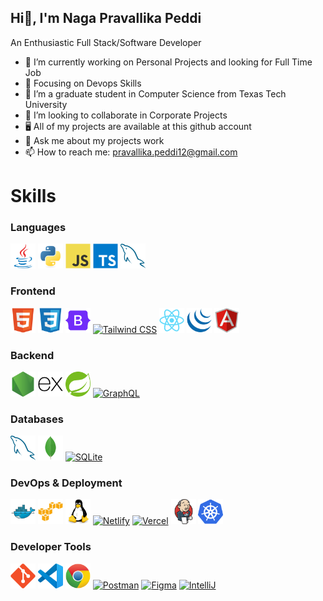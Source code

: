## Hi👋, I'm Naga Pravallika Peddi

An Enthusiastic Full Stack/Software Developer

- 🔭 I’m currently working on Personal Projects and looking for Full Time Job
- 🔭 Focusing on Devops Skills
- 🌱 I’m a graduate student in Computer Science from Texas Tech University
- 👯 I’m looking to collaborate in Corporate Projects
- 🖥  All of my projects are available at this github account
- 💬 Ask me about my projects work
- 📫 How to reach me: pravallika.peddi12@gmail.com

# Skills

<h3>Languages</h3>
<p align="left">
  <a href="https://www.oracle.com/java/"><img src="https://raw.githubusercontent.com/devicons/devicon/master/icons/java/java-original.svg" alt="Java" width="40" height="40"/></a>
  <a href="https://www.python.org/"><img src="https://raw.githubusercontent.com/devicons/devicon/master/icons/python/python-original.svg" alt="Python" width="40" height="40"/></a>
  <a href="https://developer.mozilla.org/en-US/docs/Web/JavaScript"><img src="https://raw.githubusercontent.com/devicons/devicon/master/icons/javascript/javascript-original.svg" alt="JavaScript" width="40" height="40"/></a>
  <a href="https://www.typescriptlang.org/"><img src="https://raw.githubusercontent.com/devicons/devicon/master/icons/typescript/typescript-original.svg" alt="TypeScript" width="40" height="40"/></a>
  <a href="https://www.mysql.com/"><img src="https://raw.githubusercontent.com/devicons/devicon/master/icons/mysql/mysql-original.svg" alt="SQL" width="40" height="40"/></a>
</p>

<h3>Frontend</h3>
<p align="left">
  <a href="https://developer.mozilla.org/en-US/docs/Web/HTML"><img src="https://raw.githubusercontent.com/devicons/devicon/master/icons/html5/html5-original.svg" alt="HTML5" width="40" height="40"/></a>
  <a href="https://developer.mozilla.org/en-US/docs/Web/CSS"><img src="https://raw.githubusercontent.com/devicons/devicon/master/icons/css3/css3-original.svg" alt="CSS3" width="40" height="40"/></a>
  <a href="https://getbootstrap.com/"><img src="https://raw.githubusercontent.com/devicons/devicon/master/icons/bootstrap/bootstrap-plain.svg" alt="Bootstrap" width="40" height="40"/></a>
  <a href="https://tailwindcss.com/"><img src="https://www.vectorlogo.zone/logos/tailwindcss/tailwindcss-icon.svg" alt="Tailwind CSS" width="40" height="40"/></a>
  <a href="https://reactjs.org/"><img src="https://raw.githubusercontent.com/devicons/devicon/master/icons/react/react-original.svg" alt="ReactJS" width="40" height="40"/></a>
  <a href="https://jquery.com/"><img src="https://raw.githubusercontent.com/devicons/devicon/master/icons/jquery/jquery-original.svg" alt="jQuery" width="40" height="40"/></a>
  <a href="https://angularjs.org/"><img src="https://raw.githubusercontent.com/devicons/devicon/master/icons/angularjs/angularjs-original.svg" alt="AngularJS" width="40" height="40"/></a>
</p>

<h3>Backend</h3>
<p align="left">
  <a href="https://nodejs.org/"><img src="https://raw.githubusercontent.com/devicons/devicon/master/icons/nodejs/nodejs-original.svg" alt="Node.js" width="40" height="40"/></a>
  <a href="https://expressjs.com/"><img src="https://raw.githubusercontent.com/devicons/devicon/master/icons/express/express-original.svg" alt="Express.js" width="40" height="40"/></a>
  <a href="https://spring.io/projects/spring-boot"><img src="https://raw.githubusercontent.com/devicons/devicon/master/icons/spring/spring-original.svg" alt="Spring Boot" width="40" height="40"/></a>
  <a href="https://graphql.org/"><img src="https://www.vectorlogo.zone/logos/graphql/graphql-icon.svg" alt="GraphQL" width="40" height="40"/></a>
</p>

<h3>Databases</h3>
<p align="left">
  <a href="https://www.mysql.com/"><img src="https://raw.githubusercontent.com/devicons/devicon/master/icons/mysql/mysql-original.svg" alt="MySQL" width="40" height="40"/></a>
  <a href="https://www.mongodb.com/"><img src="https://raw.githubusercontent.com/devicons/devicon/master/icons/mongodb/mongodb-original.svg" alt="MongoDB" width="40" height="40"/></a>
  <a href="https://www.sqlite.org/"><img src="https://www.sqlite.org/images/sqlite370_banner.gif" alt="SQLite" width="40" height="40"/></a>
</p>

<h3>DevOps & Deployment</h3>
<p align="left">
  <a href="https://www.docker.com/"><img src="https://raw.githubusercontent.com/devicons/devicon/master/icons/docker/docker-original.svg" alt="Docker" width="40" height="40"/></a>
  <a href="https://aws.amazon.com/"><img src="https://raw.githubusercontent.com/devicons/devicon/master/icons/amazonwebservices/amazonwebservices-original.svg" alt="AWS" width="40" height="40"/></a>
  <a href="https://www.linux.org/"><img src="https://raw.githubusercontent.com/devicons/devicon/master/icons/linux/linux-original.svg" alt="Linux" width="40" height="40"/></a>
  <a href="https://www.netlify.com/"><img src="https://www.vectorlogo.zone/logos/netlify/netlify-icon.svg" alt="Netlify" width="40" height="40"/></a>
  <a href="https://vercel.com/"><img src="https://www.vectorlogo.zone/logos/vercel/vercel-icon.svg" alt="Vercel" width="40" height="40"/></a>
  <a href="https://www.jenkins.io/"><img src="https://raw.githubusercontent.com/devicons/devicon/master/icons/jenkins/jenkins-original.svg" alt="Jenkins" width="40" height="40"/></a>
  <a href="https://kubernetes.io/"><img src="https://raw.githubusercontent.com/devicons/devicon/master/icons/kubernetes/kubernetes-plain.svg" alt="Kubernetes" width="40" height="40"/></a>
</p>

<h3>Developer Tools</h3>
<p align="left">
  <a href="https://git-scm.com/"><img src="https://raw.githubusercontent.com/devicons/devicon/master/icons/git/git-original.svg" alt="Git" width="40" height="40"/></a>
  <a href="https://code.visualstudio.com/"><img src="https://raw.githubusercontent.com/devicons/devicon/master/icons/vscode/vscode-original.svg" alt="VS Code" width="40" height="40"/></a>
  <a href="https://developer.chrome.com/docs/devtools/"><img src="https://raw.githubusercontent.com/devicons/devicon/master/icons/chrome/chrome-original.svg" alt="Chrome DevTools" width="40" height="40"/></a>
  <a href="https://www.postman.com/"><img src="https://www.vectorlogo.zone/logos/postman/postman-icon.svg" alt="Postman" width="40" height="40"/></a>
  <a href="https://www.figma.com/"><img src="https://www.vectorlogo.zone/logos/figma/figma-icon.svg" alt="Figma" width="40" height="40"/></a>
  <a href="https://www.jetbrains.com/idea/"><img src="https://resources.jetbrains.com/storage/products/intellij-idea/img/meta/intellij-idea_logo_300x300.png" alt="IntelliJ" width="40" height="40"/></a>
</p>


